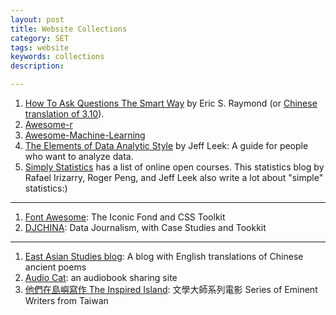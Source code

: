 ```yaml
---
layout: post
title: Website Collections
category: SET
tags: website
keywords: collections
description: 

---
```


1. [How To Ask Questions The Smart Way](http://www.catb.org/~esr/faqs/smart-questions.html) by Eric S. Raymond (or [Chinese translation of 3.10](https://github.com/ryanhanwu/How-To-Ask-Questions-The-Smart-Way)).
2. [Awesome-r](https://awesome-r.com/)
3. [Awesome-Machine-Learning](https://github.com/josephmisiti/awesome-machine-learning)
4. [The Elements of Data Analytic Style](https://leanpub.com/datastyle) by Jeff Leek: A  guide for people who want to analyze data.
5. [Simply Statistics](http://simplystatistics.org/courses/) has a list of online open courses. This statistics blog by Rafael Irizarry, Roger Peng, and Jeff Leek also write a lot about "simple" statistics:)


---

1. [Font Awesome](http://fontawesome.io "http://fontawesome.io"): The Iconic Fond and CSS Toolkit 
2. [DJCHINA](http://djchina.org/): Data Journalism, with Case Studies and Tookkit

---

1. [East Asian Studies blog](https://eastasiastudent.net "https://eastasiastudent.net"): A blog with English translations of Chinese ancient poems
2. [Audio Cat](http://audioc.at "http://audioc.at"): an audiobook sharing site
3. [他們在島嶼寫作 The Inspired Island](http://www.poemmovie.com.tw/home.php "http://www.poemmovie.com.tw/home.php"): 文學大師系列電影 Series of Eminent Writers from Taiwan



